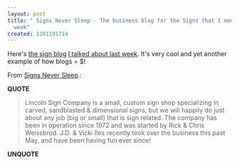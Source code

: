 ```yaml
---
layout: post
title: " Signs Never Sleep - The business blog for the Signs that I mentioned last
  week"
created: 1101191714
---
```

Here's <a href="http://signsneversleep.blogspot.com/">the sign blog</a>&nbsp;<a href="http://www.rolandtanglao.com/archives/2004/11/18/building_21st_century_websites_with_weblogs_and_rss_with_darren_barefoot">I talked about last week</a>.  It's very cool and yet another example of how blogs = $!

<p>From <a href="http://signsneversleep.blogspot.com/">Signs Never Sleep</a>.:</p>
<p><b>QUOTE</b></p><blockquote>Lincoln Sign Company is a small, custom sign shop specializing in carved, sandblasted & dimensional signs, but we will happily do just about any job (big or small) that is sign related. The company has been in operation since 1972 and was started by Rick & Chris Weissbrod. J.D. & Vicki Iles recently took over the business this past May, and have been having fun ever since!

</blockquote><p><b>UNQUOTE</b></p>



